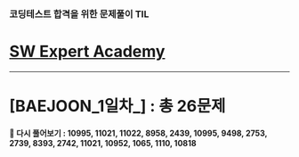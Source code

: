### 코딩테스트 합격을 위한 문제풀이 TIL

# [SW Expert Academy](https://swexpertacademy.com/main/main.do)

---

# [BAEJOON_1일차_] : 총 26문제 
#### 📢 다시 풀어보기 : 10995, 11021, 11022, 8958, 2439, 10995, 9498, 2753, 2739, 8393, 2742, 11021, 10952, 1065, 1110, 10818
